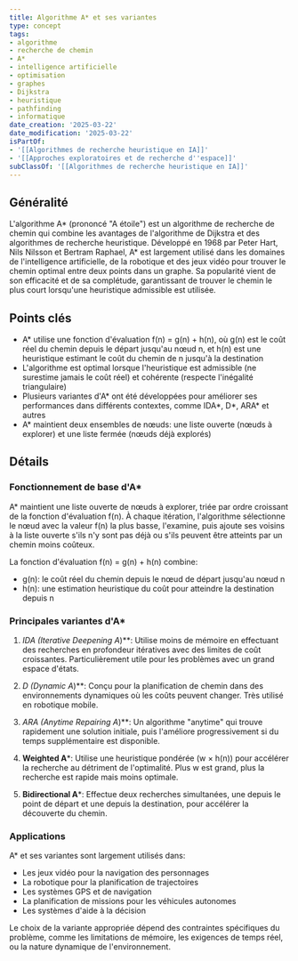 ```yaml
---
title: Algorithme A* et ses variantes
type: concept
tags:
- algorithme
- recherche de chemin
- A*
- intelligence artificielle
- optimisation
- graphes
- Dijkstra
- heuristique
- pathfinding
- informatique
date_creation: '2025-03-22'
date_modification: '2025-03-22'
isPartOf:
- '[[Algorithmes de recherche heuristique en IA]]'
- '[[Approches exploratoires et de recherche d''espace]]'
subClassOf: '[[Algorithmes de recherche heuristique en IA]]'
---
```

## Généralité

L'algorithme A* (prononcé "A étoile") est un algorithme de recherche de chemin qui combine les avantages de l'algorithme de Dijkstra et des algorithmes de recherche heuristique. Développé en 1968 par Peter Hart, Nils Nilsson et Bertram Raphael, A* est largement utilisé dans les domaines de l'intelligence artificielle, de la robotique et des jeux vidéo pour trouver le chemin optimal entre deux points dans un graphe. Sa popularité vient de son efficacité et de sa complétude, garantissant de trouver le chemin le plus court lorsqu'une heuristique admissible est utilisée.

## Points clés

- A* utilise une fonction d'évaluation f(n) = g(n) + h(n), où g(n) est le coût réel du chemin depuis le départ jusqu'au nœud n, et h(n) est une heuristique estimant le coût du chemin de n jusqu'à la destination
- L'algorithme est optimal lorsque l'heuristique est admissible (ne surestime jamais le coût réel) et cohérente (respecte l'inégalité triangulaire)
- Plusieurs variantes d'A* ont été développées pour améliorer ses performances dans différents contextes, comme IDA*, D*, ARA* et autres
- A* maintient deux ensembles de nœuds: une liste ouverte (nœuds à explorer) et une liste fermée (nœuds déjà explorés)

## Détails

### Fonctionnement de base d'A*

A* maintient une liste ouverte de nœuds à explorer, triée par ordre croissant de la fonction d'évaluation f(n). À chaque itération, l'algorithme sélectionne le nœud avec la valeur f(n) la plus basse, l'examine, puis ajoute ses voisins à la liste ouverte s'ils n'y sont pas déjà ou s'ils peuvent être atteints par un chemin moins coûteux.

La fonction d'évaluation f(n) = g(n) + h(n) combine:
- g(n): le coût réel du chemin depuis le nœud de départ jusqu'au nœud n
- h(n): une estimation heuristique du coût pour atteindre la destination depuis n

### Principales variantes d'A*

1. **IDA* (Iterative Deepening A*)**: Utilise moins de mémoire en effectuant des recherches en profondeur itératives avec des limites de coût croissantes. Particulièrement utile pour les problèmes avec un grand espace d'états.

2. **D* (Dynamic A*)**: Conçu pour la planification de chemin dans des environnements dynamiques où les coûts peuvent changer. Très utilisé en robotique mobile.

3. **ARA* (Anytime Repairing A*)**: Un algorithme "anytime" qui trouve rapidement une solution initiale, puis l'améliore progressivement si du temps supplémentaire est disponible.

4. **Weighted A***: Utilise une heuristique pondérée (w × h(n)) pour accélérer la recherche au détriment de l'optimalité. Plus w est grand, plus la recherche est rapide mais moins optimale.

5. **Bidirectional A***: Effectue deux recherches simultanées, une depuis le point de départ et une depuis la destination, pour accélérer la découverte du chemin.

### Applications

A* et ses variantes sont largement utilisés dans:
- Les jeux vidéo pour la navigation des personnages
- La robotique pour la planification de trajectoires
- Les systèmes GPS et de navigation
- La planification de missions pour les véhicules autonomes
- Les systèmes d'aide à la décision

Le choix de la variante appropriée dépend des contraintes spécifiques du problème, comme les limitations de mémoire, les exigences de temps réel, ou la nature dynamique de l'environnement.